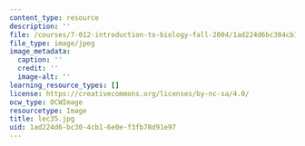 ```yaml
---
content_type: resource
description: ''
file: /courses/7-012-introduction-to-biology-fall-2004/1ad224d6bc304cb16e0ef3fb78d91e97_lec35.jpg
file_type: image/jpeg
image_metadata:
  caption: ''
  credit: ''
  image-alt: ''
learning_resource_types: []
license: https://creativecommons.org/licenses/by-nc-sa/4.0/
ocw_type: OCWImage
resourcetype: Image
title: lec35.jpg
uid: 1ad224d6-bc30-4cb1-6e0e-f3fb78d91e97
---
```

